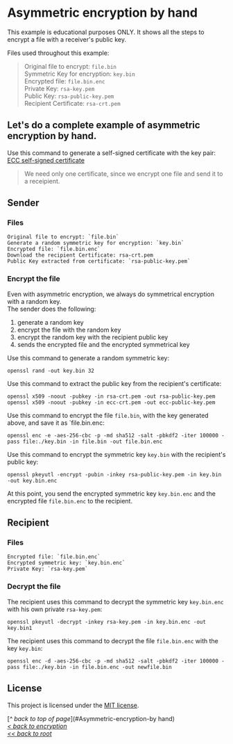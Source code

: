 # Asymmetric encryption by hand
This example is educational purposes ONLY. It shows all the steps to encrypt a file with a receiver's public key.  

Files used throughout this example:
>Original file to encrypt: `file.bin`  
>Symmetric Key for encryption: `key.bin`  
>Encrypted file: `file.bin.enc`  
>Private Key: `rsa-key.pem`  
>Public Key: `rsa-public-key.pem`  
>Recipient Certificate: `rsa-crt.pem`  

## Let's do a complete example of asymmetric encryption by hand.
Use this command to generate a self-signed certificate with the key pair:
[ECC self-signed certificate](https://gist.github.com/ddella/f6954409d2090908f6fec1fc3280d9d1)

>We need only one certificate, since we encrypt one file and send it to a receipient.
## Sender
### Files
```
Original file to encrypt: `file.bin`
Generate a random symmetric key for encryption: `key.bin`
Encrypted file: `file.bin.enc`
Download the recipient Certificate: rsa-crt.pem
Public Key extracted from certificate: `rsa-public-key.pem`
```

### Encrypt the file
Even with asymmetric encryption, we always do symmetrical encryption with a random key.  
The sender does the following:
1. generate a random key
2. encrypt the file with the random key
3. encrypt the random key with the recipient public key
4. sends the encrypted file and the encrypted symmetrical key

Use this command to generate a random symmetric key:
```shell
openssl rand -out key.bin 32
```

Use this command to extract the public key from the recipient's certificate:
```shell
openssl x509 -noout -pubkey -in rsa-crt.pem -out rsa-public-key.pem
openssl x509 -noout -pubkey -in ecc-crt.pem -out ecc-public-key.pem
```

Use this command to encrypt the file `file.bin`, with the key generated above, and save it as `file.bin.enc:
```shell
openssl enc -e -aes-256-cbc -p -md sha512 -salt -pbkdf2 -iter 100000 -pass file:./key.bin -in file.bin -out file.bin.enc
```

Use this command to encrypt the symmetric key `key.bin` with the recipient's public key:
```shell
openssl pkeyutl -encrypt -pubin -inkey rsa-public-key.pem -in key.bin -out key.bin.enc
```
At this point, you send the encrypted symmetric key `key.bin.enc` and the encrypted file `file.bin.enc` to the recipient.

## Recipient
### Files
```
Encrypted file: `file.bin.enc`
Encrypted symmetric key: `key.bin.enc`
Private Key: `rsa-key.pem`
```

### Decrypt the file
The recipient uses this command to decrypt the symmetric key `key.bin.enc` with his own private `rsa-key.pem`:
```shell
openssl pkeyutl -decrypt -inkey rsa-key.pem -in key.bin.enc -out key.bin1 
```

The recipient uses this command to decrypt the file `file.bin.enc` with the key `key.bin`:
```shell
openssl enc -d -aes-256-cbc -p -md sha512 -salt -pbkdf2 -iter 100000 -pass file:./key.bin -in file.bin.enc -out newfile.bin
```
## License
This project is licensed under the [MIT license](/LICENSE).  

[_^ back to top of page_](#Asymmetric-encryption-by hand)  
[_< back to encryption_](../)  
[_<< back to root_](../../../../)
